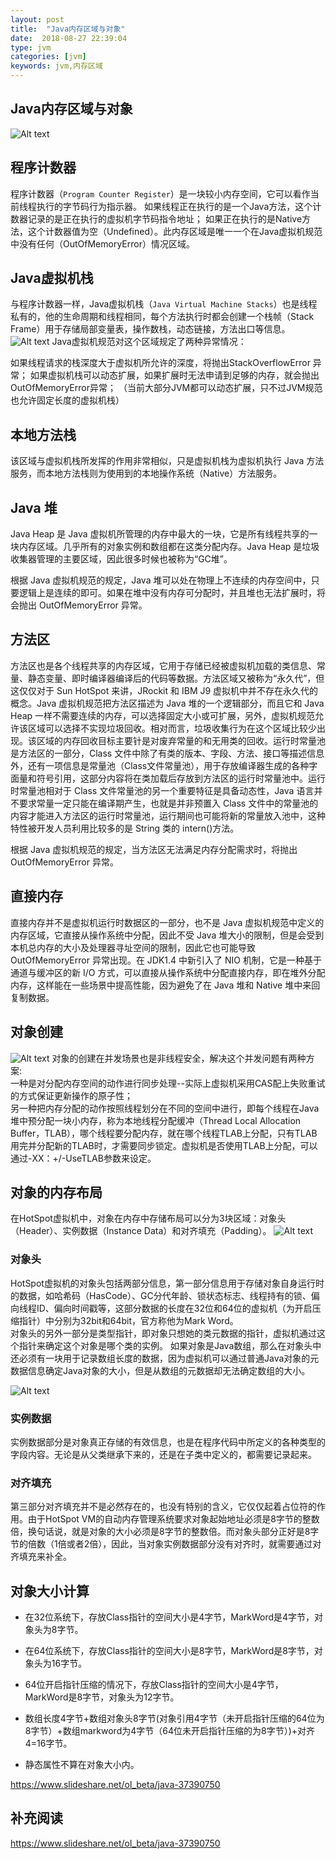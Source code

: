 ```yaml
---
layout: post
title:  "Java内存区域与对象"
date:  2018-08-27 22:39:04
type: jvm
categories: [jvm]
keywords: jvm,内存区域
---
```



## Java内存区域与对象

![Alt text](./images/1535286740460.png)

## 程序计数器
程序计数器（`Program Counter Register`）是一块较小内存空间，它可以看作当前线程执行的字节码行为指示器。
如果线程正在执行的是一个Java方法，这个计数器记录的是正在执行的虚拟机字节码指令地址；
如果正在执行的是Native方法，这个计数器值为空（Undefined）。此内存区域是唯一一个在Java虚拟机规范中没有任何（OutOfMemoryError）情况区域。

## Java虚拟机栈
与程序计数器一样，Java虚拟机栈（`Java Virtual Machine Stacks`）也是线程私有的，他的生命周期和线程相同，每个方法执行时都会创建一个栈帧（Stack Frame）用于存储局部变量表，操作数栈，动态链接，方法出口等信息。
![Alt text](./images/1535287483396.png)
Java虚拟机规范对这个区域规定了两种异常情况：

如果线程请求的栈深度大于虚拟机所允许的深度，将抛出StackOverflowError 异常；
如果虚拟机栈可以动态扩展，如果扩展时无法申请到足够的内存，就会抛出OutOfMemoryError异常；
（当前大部分JVM都可以动态扩展，只不过JVM规范也允许固定长度的虚拟机栈）
## 本地方法栈
该区域与虚拟机栈所发挥的作用非常相似，只是虚拟机栈为虚拟机执行 Java 方法服务，而本地方法栈则为使用到的本地操作系统（Native）方法服务。

## Java 堆
Java Heap 是 Java 虚拟机所管理的内存中最大的一块，它是所有线程共享的一块内存区域。几乎所有的对象实例和数组都在这类分配内存。Java Heap 是垃圾收集器管理的主要区域，因此很多时候也被称为“GC堆”。  

根据 Java 虚拟机规范的规定，Java 堆可以处在物理上不连续的内存空间中，只要逻辑上是连续的即可。如果在堆中没有内存可分配时，并且堆也无法扩展时，将会抛出 OutOfMemoryError 异常。

## 方法区
方法区也是各个线程共享的内存区域，它用于存储已经被虚拟机加载的类信息、常量、静态变量、即时编译器编译后的代码等数据。方法区域又被称为“永久代”，但这仅仅对于 Sun HotSpot 来讲，JRockit 和 IBM J9 虚拟机中并不存在永久代的概念。Java 虚拟机规范把方法区描述为 Java 堆的一个逻辑部分，而且它和 Java Heap 一样不需要连续的内存，可以选择固定大小或可扩展，另外，虚拟机规范允许该区域可以选择不实现垃圾回收。相对而言，垃圾收集行为在这个区域比较少出现。该区域的内存回收目标主要针是对废弃常量的和无用类的回收。运行时常量池是方法区的一部分，Class 文件中除了有类的版本、字段、方法、接口等描述信息外，还有一项信息是常量池（Class文件常量池），用于存放编译器生成的各种字面量和符号引用，这部分内容将在类加载后存放到方法区的运行时常量池中。运行时常量池相对于 Class 文件常量池的另一个重要特征是具备动态性，Java 语言并不要求常量一定只能在编译期产生，也就是并非预置入 Class 文件中的常量池的内容才能进入方法区的运行时常量池，运行期间也可能将新的常量放入池中，这种特性被开发人员利用比较多的是 String 类的 intern()方法。


根据 Java 虚拟机规范的规定，当方法区无法满足内存分配需求时，将抛出 OutOfMemoryError 异常。

## 直接内存
直接内存并不是虚拟机运行时数据区的一部分，也不是 Java 虚拟机规范中定义的内存区域，它直接从操作系统中分配，因此不受 Java 堆大小的限制，但是会受到本机总内存的大小及处理器寻址空间的限制，因此它也可能导致 OutOfMemoryError 异常出现。在 JDK1.4 中新引入了 NIO 机制，它是一种基于通道与缓冲区的新 I/O 方式，可以直接从操作系统中分配直接内存，即在堆外分配内存，这样能在一些场景中提高性能，因为避免了在 Java 堆和 Native 堆中来回复制数据。

## 对象创建
![Alt text](./images/1535288617906.png)
对象的创建在并发场景也是非线程安全，解决这个并发问题有两种方案:  
一种是对分配内存空间的动作进行同步处理--实际上虚拟机采用CAS配上失败重试的方式保证更新操作的原子性；   
另一种把内存分配的动作按照线程划分在不同的空间中进行，即每个线程在Java堆中预分配一块小内存，称为本地线程分配缓冲（Thread Local Allocation Buffer，TLAB），哪个线程要分配内存，就在哪个线程TLAB上分配，只有TLAB用完并分配新的TLAB时，才需要同步锁定。虚拟机是否使用TLAB上分配，可以通过-XX：+/-UseTLAB参数来设定。

## 对象的内存布局
在HotSpot虚拟机中，对象在内存中存储布局可以分为3块区域：对象头（Header）、实例数据（Instance Data）和对齐填充（Padding）。
![Alt text](./images/1535290208606.png)

### 对象头
HotSpot虚拟机的对象头包括两部分信息，第一部分信息用于存储对象自身运行时的数据，如哈希码（HasCode）、GC分代年龄、锁状态标志、线程持有的锁、偏向线程ID、偏向时间戳等，这部分数据的长度在32位和64位的虚拟机（为开启压缩指针）中分别为32bit和64bit，官方称他为Mark Word。  
对象头的另外一部分是类型指针，即对象只想她的类元数据的指针，虚拟机通过这个指针来确定这个对象是哪个类的实例。
如果对象是Java数组，那么在对象头中还必须有一块用于记录数组长度的数据，因为虚拟机可以通过普通Java对象的元数据信息确定Java对象的大小，但是从数组的元数据却无法确定数组的大小。

![Alt text](./images/1535290695163.png)

### 实例数据
实例数据部分是对象真正存储的有效信息，也是在程序代码中所定义的各种类型的字段内容。无论是从父类继承下来的，还是在子类中定义的，都需要记录起来。

### 对齐填充
第三部分对齐填充并不是必然存在的，也没有特别的含义，它仅仅起着占位符的作用。由于HotSpot VM的自动内存管理系统要求对象起始地址必须是8字节的整数倍，换句话说，就是对象的大小必须是8字节的整数倍。而对象头部分正好是8字节的倍数（1倍或者2倍），因此，当对象实例数据部分没有对齐时，就需要通过对齐填充来补全。

## 对象大小计算

- 在32位系统下，存放Class指针的空间大小是4字节，MarkWord是4字节，对象头为8字节。

- 在64位系统下，存放Class指针的空间大小是8字节，MarkWord是8字节，对象头为16字节。

- 64位开启指针压缩的情况下，存放Class指针的空间大小是4字节，MarkWord是8字节，对象头为12字节。

- 数组长度4字节+数组对象头8字节(对象引用4字节（未开启指针压缩的64位为8字节）+数组markword为4字节（64位未开启指针压缩的为8字节）)+对齐4=16字节。

- 静态属性不算在对象大小内。

https://www.slideshare.net/ol_beta/java-37390750


## 补充阅读
https://www.slideshare.net/ol_beta/java-37390750
